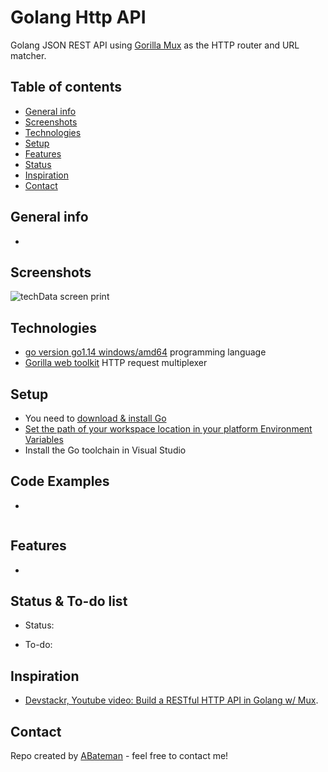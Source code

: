 # Golang Http API

Golang JSON REST API using [Gorilla Mux](https://github.com/gorilla/mux) as the HTTP router and URL matcher.

## Table of contents

* [General info](#general-info)
* [Screenshots](#screenshots)
* [Technologies](#technologies)
* [Setup](#setup)
* [Features](#features)
* [Status](#status)
* [Inspiration](#inspiration)
* [Contact](#contact)

## General info

* 

## Screenshots

![techData screen print](./img/postman.png)

## Technologies

* [go version go1.14 windows/amd64](https://golang.org/) programming language
* [Gorilla web toolkit](http://www.gorillatoolkit.org/pkg/mux) HTTP request multiplexer

## Setup

* You need to [download & install Go](https://golang.org/dl/)
* [Set the path of your workspace location in your platform Environment Variables](https://github.com/golang/go/wiki/SettingGOPATH)
* Install the Go toolchain in Visual Studio

## Code Examples

* 

```golang

```

## Features

* 

## Status & To-do list

* Status:

* To-do: 

## Inspiration

* [Devstackr, Youtube video: Build a RESTful HTTP API in Golang w/ Mux](https://www.youtube.com/watch?v=HmiybuiEZI4&t=175s).

## Contact

Repo created by [ABateman](https://www.andrewbateman.org) - feel free to contact me!

